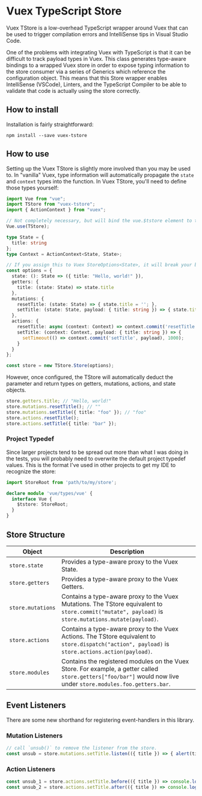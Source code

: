 # Vuex TypeScript Store

Vuex TStore is a low-overhead TypeScript wrapper around Vuex that can be used
to trigger compilation errors and IntelliSense tips in Visual Studio Code.

One of the problems with integrating Vuex with TypeScript is that it can be
difficult to track payload types in Vuex. This class generates type-aware
bindings to a wrapped Vuex store in order to expose typing information to the
store consumer via a series of Generics which reference the configuration
object. This means that this Store wrapper enables IntelliSense (VSCode),
Linters, and the TypeScript Compiler to be able to validate that code is
actually using the store correctly.

## How to install

Installation is fairly straightforward:

`npm install --save vuex-tstore`

## How to use

Setting up the Vuex TStore is slightly more involved than you may be used to.
In "vanilla" Vuex, type information will automatically propagate the `state`
and `context` types into the function. In Vuex TStore, you'll need to define
those types yourself:

```typescript
import Vue from "vue";
import TStore from "vuex-tstore";
import { ActionContext } from "vuex";

// Not completely necessary, but will bind the vue.$tstore element to the TStore
Vue.use(TStore);

type State = {
  title: string
};
type Context = ActionContext<State, State>;

// If you assign this to Vuex StoreOptions<State>, it will break your bindings.
const options = {
  state: (): State => ({ title: "Hello, world!" }),
  getters: {
    title: (state: State) => state.title
  },
  mutations: {
    resetTitle: (state: State) => { state.title = ''; },
    setTitle: (state: State, payload: { title: string }) => { state.title = payload.title; }
  },
  actions: {
    resetTitle: async (context: Context) => context.commit('resetTitle'),
    setTitle: (context: Context, payload: { title: string }) => {
      setTimeout(() => context.commit('setTitle', payload), 1000);
    }
  }
};

const store = new TStore.Store(options);
```

However, once configured, the TStore will automatically deduct the parameter
and return types on getters, mutations, actions, and state objects.

```typescript
store.getters.title; // "Hello, world!"
store.mutations.resetTitle(); // ""
store.mutations.setTitle({ title: "foo" }); // "foo"
store.actions.resetTitle();
store.actions.setTitle({ title: "bar" });
```

### Project Typedef

Since larger projects tend to be spread out more than what I was doing in the
tests, you will probably need to overwrite the default project typedef values.
This is the format I've used in other projects to get my IDE to recognize the
store:

```typescript
import StoreRoot from 'path/to/my/store';

declare module 'vue/types/vue' {
  interface Vue {
    $tstore: StoreRoot;
  }
}
```

## Store Structure

| Object            | Description                                                                                                                                                        |
| ----------------- | ------------------------------------------------------------------------------------------------------------------------------------------------------------------ |
| `store.state`     | Provides a type-aware proxy to the Vuex State.                                                                                                                     |
| `store.getters`   | Provides a type-aware proxy to the Vuex Getters.                                                                                                                   |
| `store.mutations` | Contains a type-aware proxy to the Vuex Mutations. The TStore equivalent to `store.commit("mutate", payload)` is `store.mutations.mutate(payload)`.                |
| `store.actions`   | Contains a type-aware proxy to the Vuex Actions. The TStore equivalent to `store.dispatch("action", payload)` is `store.actions.action(payload)`.                  |
| `store.modules`   | Contains the registered modules on the Vuex Store. For example, a getter called `store.getters["foo/bar"]` would now live under `store.modules.foo.getters.bar`.   |

## Event Listeners

There are some new shorthand for registering event-handlers in this library.

### Mutation Listeners

```typescript
// call `unsub()` to remove the listener from the store.
const unsub = store.mutations.setTitle.listen(({ title }) => { alert(title); });
```

### Action Listeners

```typescript
const unsub_1 = store.actions.setTitle.before(({ title }) => console.log(`Updating title to ${title}`));
const unsub_2 = store.actions.setTitle.after(({ title }) => console.log(`Finished updating title to ${title}`));
```
